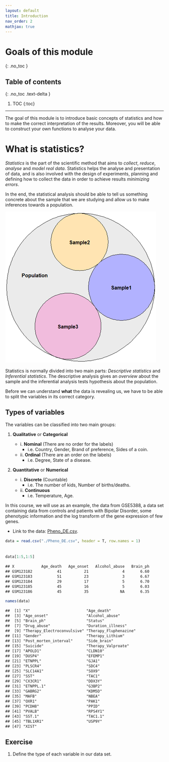 ```yaml
---
layout: default
title: Introduction
nav_order: 2
mathjax: true
---
```


# Goals of this module
{: .no_toc }

## Table of contents
{: .no_toc .text-delta }

1. TOC
{:toc}

---


The goal of this module is to introduce basic concepts of statistics and how to make the correct interpretation of the results. Moreover, you will be able to construct your own functions to analyse your data. 


# What is statistics?
*Statistics* is the part of the scientific method that aims to *collect*, *reduce*, *analyse* and *model real data*. Statistics helps the analyse and presentation of data, and is also involved with the design of experiments, planning and defining how to collect the data in order to achieve results *minimizing errors*.

In the end, the statistical analysis should be able to tell us something concrete about the sample that we are studying and allow us to make inferences towards a population.


![](figure-html/unnamed-chunk-1-1.png)<!-- -->


Statistics is normally divided into two main parts:
*Descriptive statistics* and *Inferential statistics*.
The descriptive analysis gives an *overview* about the sample and the inferential analysis tests hypothesis about the population.

Before we can understand **what** the data is revealing us, we have to be able to split the variables in its correct category. 

## Types of variables
The variables can be classified into two main groups:

1. **Qualitative** or **Categorical**
    - i. **Nominal** (There are no order for the labels)
      - i.e. Country, Gender, Brand of preference, Sides of a coin.
    - ii. **Ordinal** (There are an order on the labels)
      - i.e. Degree, State of a disease.

2. **Quantitative** or **Numerical**
    - i. **Discrete** (Countable)
      -  i.e. The number of kids, Number of births/deaths.
    - ii. **Continuous**
      - i.e. Temperature, Age.

In this course, we will use as an example, the data from GSE$5388$, a data set containing data from controls and patients with Bipolar Disorder, some phenotypic information and the log transform of the gene expression of few genes.

* Link to the data: [Pheno_DE.csv](https://raw.githubusercontent.com/deisygysi/EVOP_2019/master/docs/Data/Pheno_DE.csv).


```r
data = read.csv("./Pheno_DE.csv", header = T, row.names = 1)


data[1:5,1:5]

```
```
## X            Age_death   Age_onset   Alcohol_abuse   Brain_ph
## GSM123182           41          21               4       6.60
## GSM123183           51          23               3       6.67
## GSM123184           29          17               5       6.70
## GSM123185           45          16               5       6.03
## GSM123186           45          35              NA       6.35

```



```r
names(data)
```

```
##  [1] "X"                         "Age_death"                
##  [3] "Age_onset"                 "Alcohol_abuse"            
##  [5] "Brain_ph"                  "Status"                   
##  [7] "Drug_abuse"                "Duration_illness"         
##  [9] "Therapy_Electroconvulsive" "Therapy_Fluphenazine"     
## [11] "Gender"                    "Therapy_Lithium"          
## [13] "Post_morten_interval"      "Side_brain"               
## [15] "Suicide"                   "Therapy_Valproate"        
## [17] "APOLD1"                    "CLDN10"                   
## [19] "DUSP4"                     "EFEMP1"                   
## [21] "ETNPPL"                    "GJA1"                     
## [23] "PLSCR4"                    "SDC4"                     
## [25] "SLC14A1"                   "SOX9"                     
## [27] "SST"                       "TAC1"                     
## [29] "CX3CR1"                    "DDX3Y"                    
## [31] "ETNPPL.1"                  "G3BP2"                    
## [33] "GABRG2"                    "KDM5D"                    
## [35] "MAFB"                      "NBEA"                     
## [37] "OXR1"                      "PAK1"                     
## [39] "PCDH8"                     "PPID"                     
## [41] "PVALB"                     "RPS4Y1"                   
## [43] "SST.1"                     "TAC1.1"                   
## [45] "TBL1XR1"                   "USP9Y"                    
## [47] "XIST"
```

## Exercise
1. Define the type of each variable in our data set.
